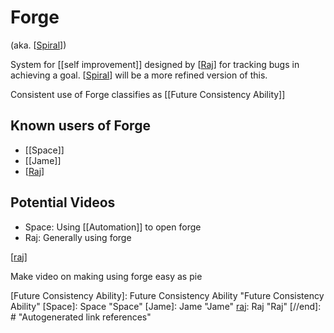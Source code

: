 # Forge

(aka. [[Spiral]])

System for [[self improvement]] designed by [[Raj]] for tracking bugs in achieving a goal.  [[Spiral]] will be a more refined version of this.

Consistent use of Forge classifies as [[Future Consistency Ability]]


## Known users of Forge
- [[Space]]
- [[Jame]]
- [[Raj]]


## Potential Videos
- Space: Using [[Automation]] to open forge
- Raj: Generally using forge

[[raj]]

Make video on making using forge easy as pie

[//begin]: # "Autogenerated link references for markdown compatibility"
[Spiral]: Spiral "Spiral"
[Raj]: Raj "Raj"
[Future Consistency Ability]: Future Consistency Ability "Future Consistency Ability"
[Space]: Space "Space"
[Jame]: Jame "Jame"
[raj]: Raj "Raj"
[//end]: # "Autogenerated link references"